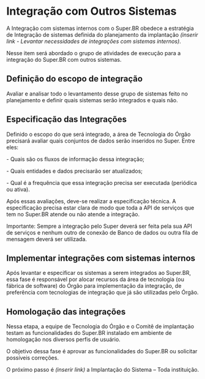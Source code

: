 # Integração com Outros Sistemas

A Integração com sistemas internos com o Super.BR obedece a estratégia de Integração de sistemas definida do planejamento da implantação *(inserir link - Levantar necessidades de integrações com sistemas internos)*. 

Nesse item será abordado o grupo de atividades de execução para a integração do Super.BR com outros sistemas. 

## Definição do escopo de integração

Avaliar e analisar todo o levantamento desse grupo de sistemas feito no planejamento e definir quais sistemas serão integrados e quais não. 

## Especificação das Integrações

Definido o escopo do que será integrado, a área de Tecnologia do Órgão precisará avaliar quais conjuntos de dados serão inseridos no Super. Entre eles: 

\- Quais são os fluxos de informação dessa integração; 

\- Quais entidades e dados precisarão ser atualizados; 

\- Qual é a frequência que essa integração precisa ser executada (periódica ou ativa). 

Após essas avaliações, deve-se realizar a especificação técnica. A especificação precisa estar clara de modo que toda a API de serviços que tem no Super.BR atende ou não atende a integração. 

Importante: Sempre a integração pelo Super deverá ser feita pela sua API de serviços e nenhum outro de conexão de Banco de dados ou outra fila de mensagem deverá ser utilizada. 

## Implementar integrações com sistemas internos

Após levantar e especificar os sistemas a serem integrados ao Super.BR, essa fase é responsável por alocar recursos da área de tecnologia (ou fábrica de software) do Órgão para implementação da integração, de preferência com tecnologias de integração que já são utilizadas pelo Órgão. 

## Homologação das integrações

Nessa etapa, a equipe de Tecnologia do Órgão e o Comitê de implantação testam as funcionalidades do Super.BR instalado em ambiente de homologação nos diversos perfis de usuário. 

O objetivo dessa fase é aprovar as funcionalidades do Super.BR ou solicitar possíveis correções. 

O próximo passo é *(inserir link)* a Implantação do Sistema – Toda instituição. 